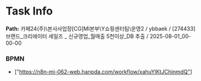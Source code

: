 # Task Info

**Path:** 카페24(주)\본사사업장\[CG]MI본부\Y쇼핑센터팀\운영2 / ybbaek / [274433] 브랜드_크리에이터 세일즈 _ 신규영업_월매출 5천이상_DB 추출 / 2025-08-01_00-00-00

### BPMN
- ["https://n8n-mi-062-web.hanpda.com/workflow/xahuYlKtJChinmdQ"]

